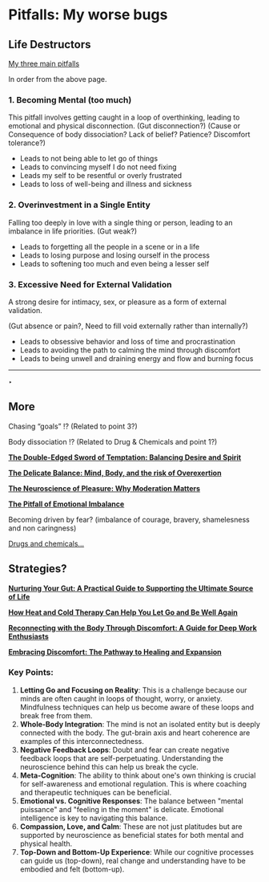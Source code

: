 # Pitfalls: My worse bugs

## Life Destructors

[My three main pitfalls](My%20three%20main%20pitfalls%20b5ecc4d2eb4b4647b3207e90bf2e840f.md)

In order from the above page.

### **1. Becoming Mental (too much)**

This pitfall involves getting caught in a loop of overthinking, leading to emotional and physical disconnection. (Gut disconnection?)
(Cause or Consequence of body dissociation? Lack of belief? Patience? Discomfort tolerance?)

- Leads to not being able to let go of things
- Leads to convincing myself I do not need fixing
- Leads my self to be resentful or overly frustrated
- Leads to loss of well-being and illness and sickness

### **2. Overinvestment in a Single Entity**

Falling too deeply in love with a single thing or person, leading to an imbalance in life priorities. (Gut weak?)

- Leads to forgetting all the people in a scene or in a life
- Leads to losing purpose and losing ourself in the process
- Leads to softening too much and even being a lesser self

### **3. Excessive Need for External Validation**

A strong desire for intimacy, sex, or pleasure as a form of external validation.

(Gut absence or pain?, Need to fill void externally rather than internally?)

- Leads to obsessive behavior and loss of time and procrastination
- Leads to avoiding the path to calming the mind through discomfort
- Leads to being unwell and draining energy and flow and burning focus

---

‣ 

## More

Chasing “goals” !? (Related to point 3?)

Body dissociation !? (Related to Drug & Chemicals and point 1?)

[**The Double-Edged Sword of Temptation: Balancing Desire and Spirit**](The%20Double-Edged%20Sword%20of%20Temptation%20Balancing%20Des%20c3c20be2f67c4e8fb85a1ad8bb956356.md)

[**The Delicate Balance: Mind, Body, and the risk of Overexertion**](The%20Delicate%20Balance%20Mind,%20Body,%20and%20the%20risk%20of%20O%2071813aafb1b24884a0a1825db1fb9a61.md)

[**The Neuroscience of Pleasure: Why Moderation Matters**](The%20Neuroscience%20of%20Pleasure%20Why%20Moderation%20Matter%20de0921c3a65a4e969f5cf13a4ea37232.md)

[**The Pitfall of Emotional Imbalance**](The%20Pitfall%20of%20Emotional%20Imbalance%208717a87ddbd843d5b56c1f47f501a37e.md)

Becoming driven by fear? (imbalance of courage, bravery, shamelesness and non caringness)

[Drugs and chemicals…](Drugs%20and%20chemicals%E2%80%A6%206f3f4b09f7bb4f47bb28894b0fef5e56.md)

## Strategies?

[**Nurturing Your Gut: A Practical Guide to Supporting the Ultimate Source of Life**](Nurturing%20Your%20Gut%20A%20Practical%20Guide%20to%20Supporting%2094b874d0ab9a4cefabd029e2ac9f299c.md)

[**How Heat and Cold Therapy Can Help You Let Go and Be Well Again**](How%20Heat%20and%20Cold%20Therapy%20Can%20Help%20You%20Let%20Go%20and%20%20928d0ad2f8bd40fab30e94df0dcc498a.md)

[**Reconnecting with the Body Through Discomfort: A Guide for Deep Work Enthusiasts**](Reconnecting%20with%20the%20Body%20Through%20Discomfort%20A%20Gu%20f06a83baf3904aa18073b33ef565916e.md)

[**Embracing Discomfort: The Pathway to Healing and Expansion**](Embracing%20Discomfort%20The%20Pathway%20to%20Healing%20and%20Ex%20cfc76a81c62545cf9f40606af8f029bb.md)

### **Key Points:**

1. **Letting Go and Focusing on Reality**: This is a challenge because our minds are often caught in loops of thought, worry, or anxiety. Mindfulness techniques can help us become aware of these loops and break free from them.
2. **Whole-Body Integration**: The mind is not an isolated entity but is deeply connected with the body. The gut-brain axis and heart coherence are examples of this interconnectedness.
3. **Negative Feedback Loops**: Doubt and fear can create negative feedback loops that are self-perpetuating. Understanding the neuroscience behind this can help us break the cycle.
4. **Meta-Cognition**: The ability to think about one's own thinking is crucial for self-awareness and emotional regulation. This is where coaching and therapeutic techniques can be beneficial.
5. **Emotional vs. Cognitive Responses**: The balance between "mental puissance" and "feeling in the moment" is delicate. Emotional intelligence is key to navigating this balance.
6. **Compassion, Love, and Calm**: These are not just platitudes but are supported by neuroscience as beneficial states for both mental and physical health.
7. **Top-Down and Bottom-Up Experience**: While our cognitive processes can guide us (top-down), real change and understanding have to be embodied and felt (bottom-up).